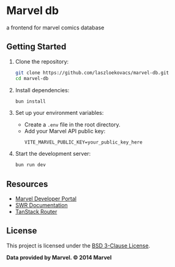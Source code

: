 # Marvel db 
a frontend for marvel comics database

## Getting Started

1. Clone the repository:
    ```bash
    git clone https://github.com/laszloekovacs/marvel-db.git
    cd marvel-db
    ```

2. Install dependencies:
    ```bash
    bun install
    ```

3. Set up your environment variables:
    - Create a `.env` file in the root directory.
    - Add your Marvel API public key:
      ```
      VITE_MARVEL_PUBLIC_KEY=your_public_key_here
      ```

4. Start the development server:
    ```bash
    bun run dev
    ```

## Resources

- [Marvel Developer Portal](https://developer.marvel.com/)
- [SWR Documentation](https://swr.vercel.app/docs/getting-started)
- [TanStack Router](https://tanstack.com/router/latest/docs)

## License

This project is licensed under the [BSD 3-Clause License](https://opensource.org/licenses/BSD-3-Clause).

**Data provided by Marvel. © 2014 Marvel**